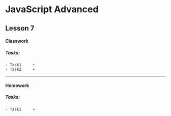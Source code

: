 # JavaScript Advanced

## Lesson 7

#### Classwork

##### Tasks:
```
- Task1     +
- Task2     +
```

------------------------------

#### Homework

##### Tasks:
```
- Task1     +
```

